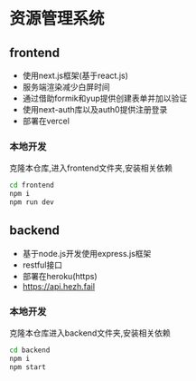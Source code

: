 # 资源管理系统
## frontend
- 使用next.js框架(基于react.js)
- 服务端渲染减少白屏时间
- 通过借助formik和yup提供创建表单并加以验证
- 使用next-auth库以及auth0提供注册登录
- 部署在vercel

### 本地开发
克隆本仓库,进入frontend文件夹,安装相关依赖
```sh
cd frontend
npm i
npm run dev
```
## backend
- 基于node.js开发使用express.js框架
- restful接口
- 部署在heroku(https)
- https://api.hezh.fail

### 本地开发
克隆本仓库进入backend文件夹,安装相关依赖
```sh
cd backend
npm i
npm start
```
